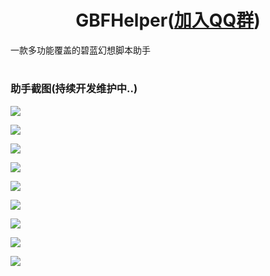 <div align="center">
<h1>GBFHelper(<a href="https://qm.qq.com/cgi-bin/qm/qr">加入QQ群</a>)</h1>
</div>

<div>
<p>一款多功能覆盖的碧蓝幻想脚本助手</a> </p>
</div>


<h1></h1>

### 助手截图(持续开发维护中..)

<p><img src="./media/pic (1).png"></p>
<p><img src="./media/pic (2).png"></p>
<p><img src="./media/pic (3).png"></p>
<p><img src="./media/pic (4).png"></p>
<p><img src="./media/pic (5).png"></p>
<p><img src="./media/pic (6).png"></p>
<p><img src="./media/pic (7).png"></p>
<p><img src="./media/pic (8).png"></p>
<p><img src="./media/pic (9).png"></p>